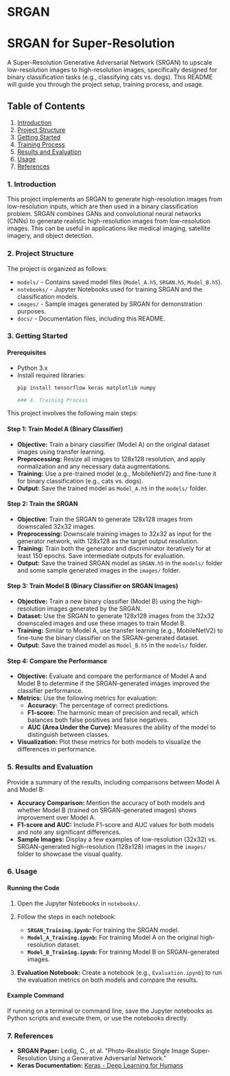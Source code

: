 # SRGAN

# SRGAN for Super-Resolution

A Super-Resolution Generative Adversarial Network (SRGAN) to upscale low-resolution images to high-resolution images, specifically designed for binary classification tasks (e.g., classifying cats vs. dogs). This README will guide you through the project setup, training process, and usage.

## Table of Contents
1. [Introduction](#introduction)
2. [Project Structure](#project-structure)
3. [Getting Started](#getting-started)
4. [Training Process](#training-process)
5. [Results and Evaluation](#results-and-evaluation)
6. [Usage](#usage)
7. [References](#references)

### 1. Introduction

This project implements an SRGAN to generate high-resolution images from low-resolution inputs, which are then used in a binary classification problem. SRGAN combines GANs and convolutional neural networks (CNNs) to generate realistic high-resolution images from low-resolution images. This can be useful in applications like medical imaging, satellite imagery, and object detection.

### 2. Project Structure

The project is organized as follows:

- `models/` - Contains saved model files (`Model_A.h5`, `SRGAN.h5`, `Model_B.h5`).
- `notebooks/` - Jupyter Notebooks used for training SRGAN and the classification models.
- `images/` - Sample images generated by SRGAN for demonstration purposes.
- `docs/` - Documentation files, including this README.

### 3. Getting Started

#### Prerequisites
- Python 3.x
- Install required libraries:
  ```bash
  pip install tensorflow keras matplotlib numpy

  ### 4. Training Process

This project involves the following main steps:

#### Step 1: Train Model A (Binary Classifier)
- **Objective:** Train a binary classifier (Model A) on the original dataset images using transfer learning.
- **Preprocessing:** Resize all images to 128x128 resolution, and apply normalization and any necessary data augmentations.
- **Training:** Use a pre-trained model (e.g., MobileNetV2) and fine-tune it for binary classification (e.g., cats vs. dogs).
- **Output:** Save the trained model as `Model_A.h5` in the `models/` folder.

#### Step 2: Train the SRGAN
- **Objective:** Train the SRGAN to generate 128x128 images from downscaled 32x32 images.
- **Preprocessing:** Downscale training images to 32x32 as input for the generator network, with 128x128 as the target output resolution.
- **Training:** Train both the generator and discriminator iteratively for at least 150 epochs. Save intermediate outputs for evaluation.
- **Output:** Save the trained SRGAN model as `SRGAN.h5` in the `models/` folder and some sample generated images in the `images/` folder.

#### Step 3: Train Model B (Binary Classifier on SRGAN Images)
- **Objective:** Train a new binary classifier (Model B) using the high-resolution images generated by the SRGAN.
- **Dataset:** Use the SRGAN to generate 128x128 images from the 32x32 downscaled images and use these images to train Model B.
- **Training:** Similar to Model A, use transfer learning (e.g., MobileNetV2) to fine-tune the binary classifier on the SRGAN-generated dataset.
- **Output:** Save the trained model as `Model_B.h5` in the `models/` folder.

#### Step 4: Compare the Performance
- **Objective:** Evaluate and compare the performance of Model A and Model B to determine if the SRGAN-generated images improved the classifier performance.
- **Metrics:** Use the following metrics for evaluation:
  - **Accuracy:** The percentage of correct predictions.
  - **F1-score:** The harmonic mean of precision and recall, which balances both false positives and false negatives.
  - **AUC (Area Under the Curve):** Measures the ability of the model to distinguish between classes.
- **Visualization:** Plot these metrics for both models to visualize the differences in performance.

### 5. Results and Evaluation

Provide a summary of the results, including comparisons between Model A and Model B:

- **Accuracy Comparison:** Mention the accuracy of both models and whether Model B (trained on SRGAN-generated images) shows improvement over Model A.
- **F1-score and AUC:** Include F1-score and AUC values for both models and note any significant differences.
- **Sample Images:** Display a few examples of low-resolution (32x32) vs. SRGAN-generated high-resolution (128x128) images in the `images/` folder to showcase the visual quality.

### 6. Usage

#### Running the Code
1. Open the Jupyter Notebooks in `notebooks/`.
2. Follow the steps in each notebook:
   - **`SRGAN_Training.ipynb`:** For training the SRGAN model.
   - **`Model_A_Training.ipynb`:** For training Model A on the original high-resolution dataset.
   - **`Model_B_Training.ipynb`:** For training Model B on SRGAN-generated images.

3. **Evaluation Notebook:** Create a notebook (e.g., `Evaluation.ipynb`) to run the evaluation metrics on both models and compare the results.

#### Example Command
If running on a terminal or command line, save the Jupyter notebooks as Python scripts and execute them, or use the notebooks directly.

### 7. References

- **SRGAN Paper:** Ledig, C., et al. "Photo-Realistic Single Image Super-Resolution Using a Generative Adversarial Network."
- **Keras Documentation:** [Keras - Deep Learning for Humans](https://keras.io/)

